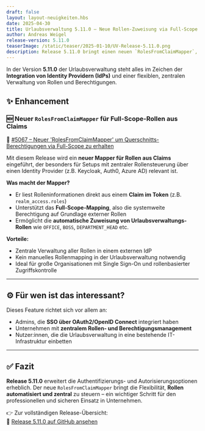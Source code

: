 ```yaml
---
draft: false
layout: layout-neuigkeiten.hbs
date: 2025-04-30
title: Urlaubsverwaltung 5.11.0 – Neue Rollen-Zuweisung via Full-Scope Claim Mapping
author: Andreas Weigel
release-version: 5.11.0
teaserImage: /static/teaser/2025-01-10/UV-Release-5.11.0.png
description: Release 5.11.0 bringt einen neuen `RolesFromClaimMapper`, der Querschnittsberechtigungen über Claims aus Identity Providern erlaubt – ideal für zentrale Rollensteuerung.
---
```


In der Version **5.11.0** der Urlaubsverwaltung steht alles im Zeichen der **Integration von Identity Providern (IdPs)** und einer flexiblen, zentralen Verwaltung von Rollen und Berechtigungen.

<!-- more -->

## ✨ Enhancement

### 🆕 Neuer `RolesFromClaimMapper` für Full-Scope-Rollen aus Claims

🔗 [#5067 – Neuer 'RolesFromClaimMapper' um Querschnitts-Berechtigungen via Full-Scope zu erhalten](https://github.com/urlaubsverwaltung/urlaubsverwaltung/pull/5067)

Mit diesem Release wird ein **neuer Mapper für Rollen aus Claims** eingeführt, der besonders für Setups mit zentraler Rollensteuerung über einen Identity Provider (z.B. Keycloak, Auth0, Azure AD) relevant ist.

**Was macht der Mapper?**

- Er liest Rolleninformationen direkt aus einem **Claim im Token** (z.B. `realm_access.roles`)
- Unterstützt das **Full-Scope-Mapping**, also die systemweite Berechtigung auf Grundlage externer Rollen
- Ermöglicht die **automatische Zuweisung von Urlaubsverwaltungs-Rollen** wie `OFFICE`, `BOSS`, `DEPARTMENT_HEAD` etc.

**Vorteile:**

- Zentrale Verwaltung aller Rollen in einem externen IdP
- Kein manuelles Rollenmapping in der Urlaubsverwaltung notwendig
- Ideal für große Organisationen mit Single Sign-On und rollenbasierter Zugriffskontrolle

---

## ⚙️ Für wen ist das interessant?

Dieses Feature richtet sich vor allem an:

- Admins, die **SSO über OAuth2/OpenID Connect** integriert haben
- Unternehmen mit **zentralem Rollen- und Berechtigungsmanagement**
- Nutzer:innen, die die Urlaubsverwaltung in eine bestehende IT-Infrastruktur einbetten

---

## ✅ Fazit

**Release 5.11.0** erweitert die Authentifizierungs- und Autorisierungsoptionen erheblich. Der neue `RolesFromClaimMapper` bringt die Flexibilität, **Rollen automatisiert und zentral** zu steuern – ein wichtiger Schritt für den professionellen und sicheren Einsatz in Unternehmen.

👉 Zur vollständigen Release-Übersicht:  
🔗 [Release 5.11.0 auf GitHub ansehen](https://github.com/urlaubsverwaltung/urlaubsverwaltung/releases/tag/urlaubsverwaltung-5.11.0)
